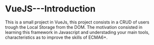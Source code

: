 # VueJS---Introduction

This is a small project in VueJs, this project consists in a CRUD of users trough the Local Storage from the DOM.
The motivation consisted in learning this framework in Javascript and understading your main tools, characteristics as to improve the skills of ECMA6+.
